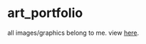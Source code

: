 ﻿# art_portfolio
 
all images/graphics belong to me. view [here](https://zhamic7.github.io/art-portfolio).
